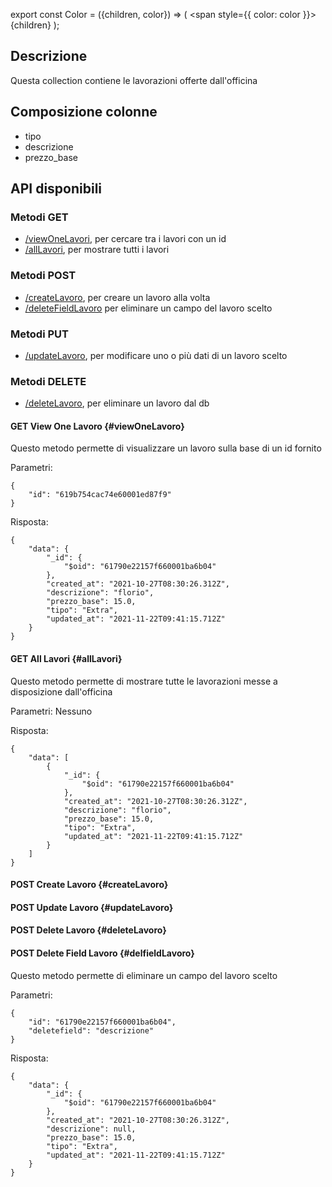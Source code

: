 export const Color = ({children, color}) => (
<span
style={{
      color: color
    }}>
{children}
</span>
);

## Descrizione

Questa collection contiene le lavorazioni offerte dall'officina

## Composizione colonne

- tipo
- descrizione
- prezzo_base

## API disponibili

### Metodi <Color color = "green"> GET</Color>

- [/viewOneLavori](#viewOneLavoro), per cercare tra i lavori con un id
- [/allLavori](#allLavori), per mostrare tutti i lavori

### Metodi <Color color = "darkorange"> POST </Color>

- [/createLavoro](#createLavoro), per creare un lavoro alla volta
- [/deleteFieldLavoro](#delFieldLavoro) per eliminare un campo del lavoro scelto

### Metodi <Color color = "blue"> PUT </Color>

- [/updateLavoro](#updateLavoro), per modificare uno o più dati di un lavoro scelto
### Metodi <Color color = "red"> DELETE </Color>
- [/deleteLavoro](#deleteLavoro), per eliminare un lavoro dal db

#### <Color color = "green"> GET </Color> View One Lavoro {#viewOneLavoro}

Questo metodo permette di visualizzare un lavoro sulla base di un id fornito

Parametri:

```shell
{
    "id": "619b754cac74e60001ed87f9"
}
```

Risposta:

```shell
{
    "data": {
        "_id": {
            "$oid": "61790e22157f660001ba6b04"
        },
        "created_at": "2021-10-27T08:30:26.312Z",
        "descrizione": "florio",
        "prezzo_base": 15.0,
        "tipo": "Extra",
        "updated_at": "2021-11-22T09:41:15.712Z"
    }
}
```

#### <Color color = "green"> GET </Color> All Lavori {#allLavori}

Questo metodo permette di mostrare tutte le lavorazioni messe a disposizione dall'officina

Parametri: Nessuno

Risposta:

```shell
{
    "data": [
        {
            "_id": {
                "$oid": "61790e22157f660001ba6b04"
            },
            "created_at": "2021-10-27T08:30:26.312Z",
            "descrizione": "florio",
            "prezzo_base": 15.0,
            "tipo": "Extra",
            "updated_at": "2021-11-22T09:41:15.712Z"
        }
    ]
}
```

#### <Color color = "darkorange"> POST </Color> Create Lavoro {#createLavoro}
#### <Color color = "darkorange"> POST </Color> Update Lavoro {#updateLavoro}
#### <Color color = "darkorange"> POST </Color> Delete Lavoro {#deleteLavoro}
#### <Color color = "darkorange"> POST </Color> Delete Field Lavoro {#delfieldLavoro}

Questo metodo permette di eliminare un campo del lavoro scelto

Parametri:

```shell
{
    "id": "61790e22157f660001ba6b04",
    "deletefield": "descrizione"
}
```

Risposta:

```shell
{
    "data": {
        "_id": {
            "$oid": "61790e22157f660001ba6b04"
        },
        "created_at": "2021-10-27T08:30:26.312Z",
        "descrizione": null,
        "prezzo_base": 15.0,
        "tipo": "Extra",
        "updated_at": "2021-11-22T09:41:15.712Z"
    }
}
```